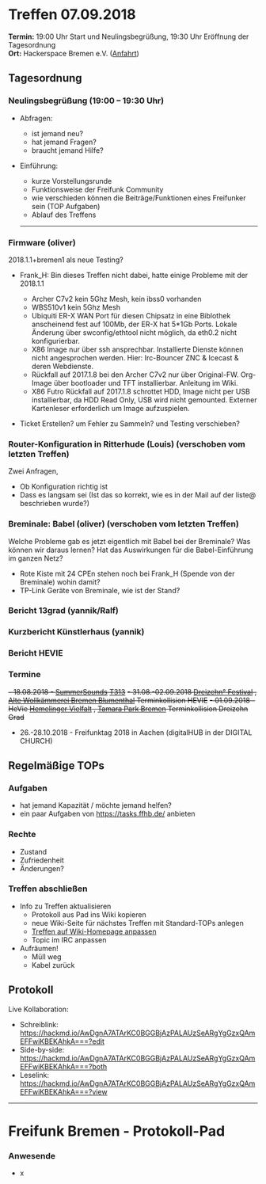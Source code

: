 # Treffen 07.09.2018

**Termin:** 19:00 Uhr Start und Neulingsbegrüßung, 19:30 Uhr Eröffnung der Tagesordnung  
**Ort:** Hackerspace Bremen e.V. ([Anfahrt](https://www.hackerspace-bremen.de/anfahrt/))

## Tagesordnung
### Neulingsbegrüßung (19:00 – 19:30 Uhr)
- Abfragen:
    - ist jemand neu?
    - hat jemand Fragen?
    - braucht jemand Hilfe?
- Einführung:
    - kurze Vorstellungsrunde
    - Funktionsweise der Freifunk Community
    - wie verschieden können die Beiträge/Funktionen eines Freifunker sein (TOP Aufgaben)
    - Ablauf des Treffens

	---

### Firmware (oliver)
2018.1.1+bremen1 als neue Testing?
- Frank_H: Bin dieses Treffen nicht dabei, hatte einige Probleme mit der 2018.1.1
  - Archer C7v2 kein 5Ghz Mesh, kein ibss0 vorhanden
  - WBS510v1 kein 5Ghz Mesh
  - Ubiquiti ER-X WAN Port für diesen Chipsatz in eine Biblothek anscheinend fest auf 100Mb, der ER-X hat 5*1Gb Ports. Lokale Änderung über swconfig/ethtool nicht möglich, da eth0.2 nicht konfigurierbar.
  - X86 Image nur über ssh ansprechbar. Installierte Dienste können nicht angesprochen werden. Hier: Irc-Bouncer ZNC & Icecast & deren Webdienste.
  - Rückfall auf 2017.1.8 bei den Archer C7v2 nur über Original-FW. Org-Image über bootloader und TFT installierbar. Anleitung im Wiki.
  - X86 Futro Rückfall auf 2017.1.8 schrottet HDD, Image nicht per USB installierbar, da HDD Read Only, USB wird nicht gemounted. Externer Kartenleser erforderlich um Image aufzuspielen.

- Ticket Erstellen? um Fehler zu Sammeln? und Testing verschieben?

### Router-Konfiguration in Ritterhude (Louis) (verschoben vom letzten Treffen)
Zwei Anfragen,
- Ob Konfiguration richtig ist
- Dass es langsam sei (Ist das so korrekt, wie es in der Mail auf der liste@ beschrieben wurde?)

### Breminale: Babel (oliver) (verschoben vom letzten Treffen)
Welche Probleme gab es jetzt eigentlich mit Babel bei der Breminale? Was können wir daraus lernen? Hat das Auswirkungen für die Babel-Einführung im ganzen Netz?
 - Rote Kiste mit 24 CPEn stehen noch bei Frank_H (Spende von der Breminale) wohin damit? 
 - TP-Link Geräte von Breminale, wie ist der Stand?


### Bericht 13grad (yannik/Ralf)


### Kurzbericht Künstlerhaus (yannik)

### Bericht HEVIE

### Termine
~~- 18.08.2018 - [SummerSounds](https://summersounds.de/) [T313](https://tasks.ffhb.de/T313)~~
~~- 31.08.-02.09.2018 [Dreizehn° Festival](https://dreizehngradfestival.de/) , [Alte Wollkämmerei Bremen Blumenthal](https://www.google.de/maps/place/Alte+Wollk%C3%A4mmerei+%2F+%22Polizei-Revier%22/@53.1812079,8.5770982,17z/data=!4m5!3m4!1s0x47b6d370c338bec9:0x32377484de300c5e!8m2!3d53.18106!4d8.57845) Terminkollision HEVIE~~
~~- 01.09.2018 - HeVie [Hemelinger Vielfalt](https://www.hevie-bremen.de/) , [Tamara Park Bremen](https://www.google.de/maps/place/Tamra-Hemelingen-Park/@53.0588478,8.8881641,17z/data=!3m1!4b1!4m5!3m4!1s0x47b1277d867780dd:0x1a409525ac9cf6c5!8m2!3d53.0588478!4d8.8903528) Terminkollision Dreizehn Grad~~
- 26.-28.10.2018  - Freifunktag 2018 in Aachen (digitalHUB in der DIGITAL CHURCH)


## Regelmäßige TOPs

### Aufgaben
- hat jemand Kapazität / möchte jemand helfen?
- ein paar Aufgaben von https://tasks.ffhb.de/ anbieten

### Rechte
- Zustand
- Zufriedenheit
- Änderungen?

### Treffen abschließen
- Info zu Treffen aktualisieren
  - Protokoll aus Pad ins Wiki kopieren
  - neue Wiki-Seite für nächstes Treffen mit Standard-TOPs anlegen
  - [Treffen auf Wiki-Homepage anpassen](Home)
  - Topic im IRC anpassen
- Aufräumen!
  - Müll weg
  - Kabel zurück


## Protokoll
Live Kollaboration:
- Schreiblink: https://hackmd.io/AwDgnA7ATArKC0BGGBjAzPALAUzSeARgYgGzxQAmEFFwiKBEKAhkA===?edit
- Side-by-side: https://hackmd.io/AwDgnA7ATArKC0BGGBjAzPALAUzSeARgYgGzxQAmEFFwiKBEKAhkA===?both
- Leselink: https://hackmd.io/AwDgnA7ATArKC0BGGBjAzPALAUzSeARgYgGzxQAmEFFwiKBEKAhkA===?view

---

# Freifunk Bremen - Protokoll-Pad

<!--
## Protokoll-Anleitung
- erst ab "### Anwesende" kopieren und ins Wiki übertragen!
Unten anfügen und bestehendes "### Anwesende" überschreiben  
- Termine bitte nicht ins Protokoll, sondern darüber in der Tagesordnung vermerken, sonst ist es doppelt
-->

### Anwesende
- x
